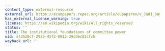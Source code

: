 ```yaml
---
content_type: external-resource
external_url: https://econpapers.repec.org/article/cupapsrev/v_3a81_3ay_3a1987_3ai_3a01_3ap_3a85-104_5f19.htm
has_external_license_warning: true
license: https://en.wikipedia.org/wiki/All_rights_reserved
status: ''
title: The institutional foundations of committee power
uid: a43528cf-2925-45f2-8912-29ddec83cfcb
wayback_url: ''
---
```

